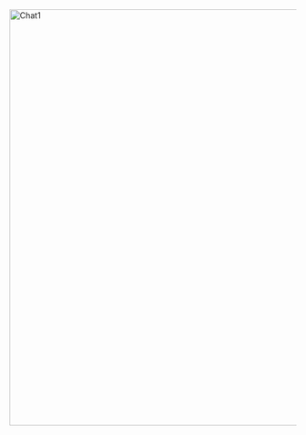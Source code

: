 <img width="730" alt="Chat1" src="https://user-images.githubusercontent.com/40662552/111599055-8c368100-87d8-11eb-8366-ff8b5b3ccb94.png">

